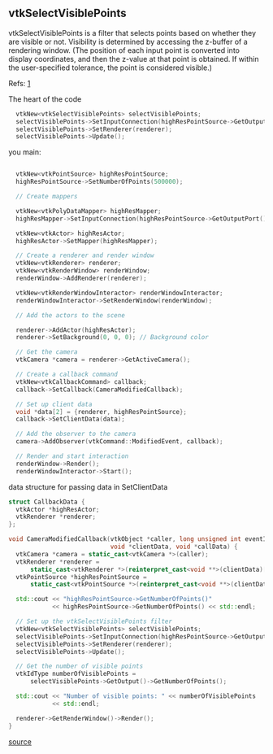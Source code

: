 
## vtkSelectVisiblePoints

vtkSelectVisiblePoints is a filter that selects points based on whether they are visible or not. Visibility is determined by accessing the z-buffer of a rendering window. (The position of each input point is converted into display coordinates, and then the z-value at that point is obtained. If within the user-specified tolerance, the point is considered visible.)



Refs: [1](https://vtk.org/doc/nightly/html/classvtkSelectVisiblePoints.html#details)



The heart of the code

```cpp
  vtkNew<vtkSelectVisiblePoints> selectVisiblePoints;
  selectVisiblePoints->SetInputConnection(highResPointSource->GetOutputPort());
  selectVisiblePoints->SetRenderer(renderer);
  selectVisiblePoints->Update();
```  


you main:

```cpp

  vtkNew<vtkPointSource> highResPointSource;
  highResPointSource->SetNumberOfPoints(500000);

  // Create mappers

  vtkNew<vtkPolyDataMapper> highResMapper;
  highResMapper->SetInputConnection(highResPointSource->GetOutputPort());

  vtkNew<vtkActor> highResActor;
  highResActor->SetMapper(highResMapper);

  // Create a renderer and render window
  vtkNew<vtkRenderer> renderer;
  vtkNew<vtkRenderWindow> renderWindow;
  renderWindow->AddRenderer(renderer);

  vtkNew<vtkRenderWindowInteractor> renderWindowInteractor;
  renderWindowInteractor->SetRenderWindow(renderWindow);

  // Add the actors to the scene

  renderer->AddActor(highResActor);
  renderer->SetBackground(0, 0, 0); // Background color

  // Get the camera
  vtkCamera *camera = renderer->GetActiveCamera();

  // Create a callback command
  vtkNew<vtkCallbackCommand> callback;
  callback->SetCallback(CameraModifiedCallback);

  // Set up client data
  void *data[2] = {renderer, highResPointSource};
  callback->SetClientData(data);

  // Add the observer to the camera
  camera->AddObserver(vtkCommand::ModifiedEvent, callback);

  // Render and start interaction
  renderWindow->Render();
  renderWindowInteractor->Start();
```
data structure for passing data in SetClientData

```cpp
struct CallbackData {
  vtkActor *highResActor;
  vtkRenderer *renderer;
};
```

```cpp
void CameraModifiedCallback(vtkObject *caller, long unsigned int eventId,
                            void *clientData, void *callData) {
  vtkCamera *camera = static_cast<vtkCamera *>(caller);
  vtkRenderer *renderer =
      static_cast<vtkRenderer *>(reinterpret_cast<void **>(clientData)[0]);
  vtkPointSource *highResPointSource =
      static_cast<vtkPointSource *>(reinterpret_cast<void **>(clientData)[1]);

  std::cout << "highResPointSource->GetNumberOfPoints()"
            << highResPointSource->GetNumberOfPoints() << std::endl;

  // Set up the vtkSelectVisiblePoints filter
  vtkNew<vtkSelectVisiblePoints> selectVisiblePoints;
  selectVisiblePoints->SetInputConnection(highResPointSource->GetOutputPort());
  selectVisiblePoints->SetRenderer(renderer);
  selectVisiblePoints->Update();

  // Get the number of visible points
  vtkIdType numberOfVisiblePoints =
      selectVisiblePoints->GetOutput()->GetNumberOfPoints();

  std::cout << "Number of visible points: " << numberOfVisiblePoints
            << std::endl;

  renderer->GetRenderWindow()->Render();
}
```


[source](../src/select_visible_points.cpp)
